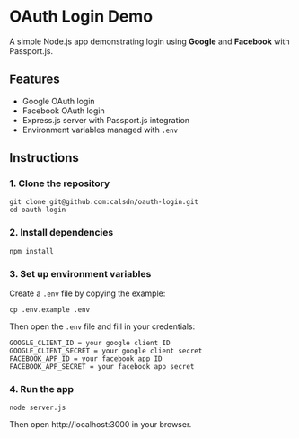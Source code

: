 # OAuth Login Demo

A simple Node.js app demonstrating login using **Google** and **Facebook** with Passport.js.

## Features

- Google OAuth login
- Facebook OAuth login
- Express.js server with Passport.js integration
- Environment variables managed with `.env`

## Instructions

### 1. Clone the repository

    git clone git@github.com:calsdn/oauth-login.git
    cd oauth-login

### 2. Install dependencies

    npm install

### 3. Set up environment variables

Create a `.env` file by copying the example:

    cp .env.example .env

Then open the `.env` file and fill in your credentials:

    GOOGLE_CLIENT_ID = your google client ID
    GOOGLE_CLIENT_SECRET = your google client secret
    FACEBOOK_APP_ID = your facebook app ID
    FACEBOOK_APP_SECRET = your facebook app secret

### 4. Run the app

    node server.js

Then open http://localhost:3000 in your browser.
